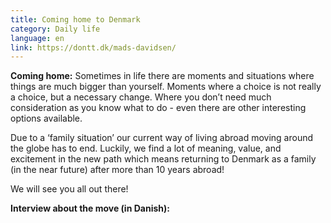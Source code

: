 ```yaml
---
title: Coming home to Denmark
category: Daily life
language: en
link: https://dontt.dk/mads-davidsen/
---
```

**Coming home:** Sometimes in life there are moments and situations where things are much bigger than yourself. Moments where a choice is not really a choice, but a necessary change. Where you don’t need much consideration as you know what to do - even there are other interesting options available. 

Due to a ‘family situation’ our current way of living abroad moving around the globe has to end. Luckily, we find a lot of meaning, value, and excitement in the new path which means returning to Denmark as a family (in the near future) after more than 10 years abroad! 

We will see you all out there!

**Interview about the move (in Danish):**
